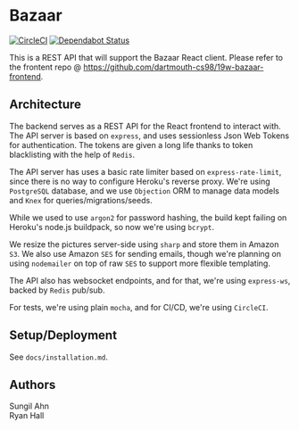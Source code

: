 # Bazaar

[![CircleCI](https://circleci.com/gh/dartmouth-cs98/19w-bazaar-backend.svg?style=shield&circle-token=da3f2720e545f2b6c92aceccc91852ffca18ea15)](https://circleci.com/gh/dartmouth-cs98/19w-bazaar-backend) [![Dependabot Status](https://api.dependabot.com/badges/status?host=github&repo=JaneJeon/bazaar-web-API)](https://dependabot.com)

This is a REST API that will support the Bazaar React client. Please refer to the frontent repo @ https://github.com/dartmouth-cs98/19w-bazaar-frontend.

## Architecture

The backend serves as a REST API for the React frontend to interact with. The API server is based on `express`, and uses sessionless Json Web Tokens for authentication. The tokens are given a long life thanks to token blacklisting with the help of `Redis`.

The API server has uses a basic rate limiter based on `express-rate-limit`, since there is no way to configure Heroku's reverse proxy. We're using `PostgreSQL` database, and we use `Objection` ORM to manage data models and `Knex` for queries/migrations/seeds.

While we used to use `argon2` for password hashing, the build kept failing on Heroku's node.js buildpack, so now we're using `bcrypt`.

We resize the pictures server-side using `sharp` and store them in Amazon `S3`. We also use Amazon `SES` for sending emails, though we're planning on using `nodemailer` on top of raw `SES` to support more flexible templating.

The API also has websocket endpoints, and for that, we're using `express-ws`, backed by `Redis` pub/sub.

For tests, we're using plain `mocha`, and for CI/CD, we're using `CircleCI`.

## Setup/Deployment

See `docs/installation.md`.

## Authors

Sungil Ahn  
Ryan Hall
